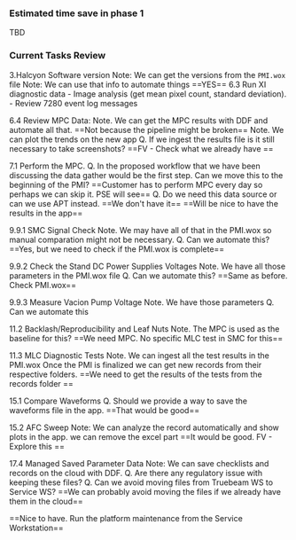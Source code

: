 ### Estimated time save in phase 1
TBD

### Current Tasks Review

3.Halcyon Software version
	Note: We can get the versions from the `PMI.wox` file
	Note: We can use that info to automate things
	 ==YES==
6.3 Run XI diagnostic data
	- Image analysis (get mean pixel count, standard deviation). 
	- Review 7280 event log messages
	
6.4 Review MPC Data:
	Note. We can get the MPC results with DDF and automate all that.
	==Not because the pipeline might be broken== 
	Note. We can plot the trends on the new app
	Q. If we ingest the results file is it still necessary to take screenshots?
	==FV - Check what we already have == 
	

7.1 Perform the MPC.
	Q. In the proposed workflow that we have been discussing the data gather would be the first step. Can we move this to the beginning of the PMI? ==Customer has to perform MPC every day so perhaps we can skip it. PSE will see==
	Q. Do we need this data source or can we use APT instead. ==We don't have it==
	==Will be nice to have the results in the app==

9.9.1 SMC Signal Check
	Note. We may have all of that in the PMI.wox so manual comparation might not be necessary.
	Q. Can we automate this? ==Yes, but we need to check if the PMI.wox is complete==

9.9.2 Check the Stand DC Power Supplies Voltages
	Note. We have all those parameters in the PMI.wox file
	Q. Can we automate this? ==Same as before. Check PMI.wox==

9.9.3 Measure Vacion Pump Voltage
	Note. We have those parameters
	Q. Can we automate this
	
11.2 Backlash/Reproducibility and Leaf Nuts
	Note. The MPC is used as the baseline for this? ==We need MPC. No specific MLC test in SMC for this==

11.3 MLC Diagnostic Tests
	Note. We can ingest all the test results in the PMI.wox
	Once the PMI is finalized we can get new records from their respective folders.
	==We need to get the results of the tests from the records folder == 

15.1 Compare Waveforms
	Q. Should we provide a way to save the waveforms file in the app.
	==That would be good==

15.2 AFC Sweep
	Note: We can analyze the record automatically and show plots in the app. we can remove the excel part
	==It would be good. FV - Explore this == 

17.4 Managed Saved Parameter Data
	Note: We can save checklists and records on the cloud with DDF.
	Q. Are there any regulatory issue with keeping these files? 
	Q. Can we avoid moving files from Truebeam WS to Service WS?
	==We can probably avoid moving the files if we already have them in the cloud==




==Nice to have. Run the platform maintenance from the Service Workstation==